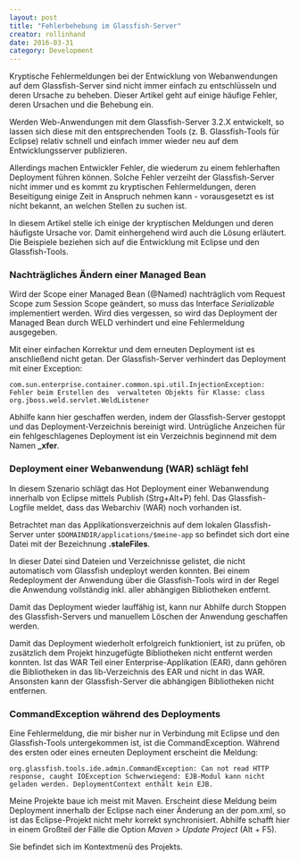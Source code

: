 ```yaml
--- 
layout: post 
title: "Fehlerbehebung im Glassfish-Server" 
creator: rollinhand
date: 2016-03-31 
category: Development  
--- 
```

Kryptische Fehlermeldungen bei der Entwicklung von Webanwendungen auf dem Glassfish-Server
sind nicht immer einfach zu entschlüsseln und deren Ursache zu beheben. Dieser
Artikel geht auf einige häufige Fehler, deren Ursachen und die Behebung ein.

<!--more--> 

Werden Web-Anwendungen mit dem Glassfish-Server 3.2.X entwickelt, so
lassen sich diese mit den entsprechenden Tools (z. B. Glassfish-Tools für
Eclipse) relativ schnell und einfach immer wieder neu auf dem Entwicklungsserver
publizieren.

Allerdings machen Entwickler Fehler, die wiederum zu einem fehlerhaften
Deployment führen können. Solche Fehler verzeiht der Glassfish-Server nicht
immer und es kommt zu kryptischen Fehlermeldungen, deren Beseitigung einige Zeit
in Anspruch nehmen kann - vorausgesetzt es ist nicht bekannt, an welchen Stellen
zu suchen ist.

In diesem Artikel stelle ich einige der kryptischen Meldungen und deren häufigste Ursache 
vor. Damit einhergehend wird auch die Lösung erläutert. Die Beispiele beziehen sich auf 
die Entwicklung mit Eclipse und den Glassfish-Tools.

### Nachträgliches Ändern einer Managed Bean
Wird der Scope einer Managed Bean (@Named) nachträglich vom Request Scope 
zum Session Scope geändert, so muss das Interface _Serializable_ implementiert werden. 
Wird dies vergessen, so wird das Deployment der Managed Bean durch WELD verhindert und 
eine Fehlermeldung ausgegeben.

Mit einer einfachen Korrektur und dem erneuten Deployment ist es anschließend nicht getan. 
Der Glassfish-Server verhindert das Deployment mit einer Exception:

``
com.sun.enterprise.container.common.spi.util.InjectionException: Fehler beim Erstellen des 
verwalteten Objekts für Klasse: class org.jboss.weld.servlet.WeldListener
``

Abhilfe kann hier geschaffen werden, indem der Glassfish-Server gestoppt und das 
Deployment-Verzeichnis bereinigt wird. Untrügliche Anzeichen für ein fehlgeschlagenes 
Deployment ist ein Verzeichnis beginnend mit dem Namen **_xfer**.

### Deployment einer Webanwendung (WAR) schlägt fehl
In diesem Szenario schlägt das Hot Deployment einer Webanwendung innerhalb von Eclipse 
mittels Publish (Strg+Alt+P) fehl. Das Glassfish-Logfile meldet, dass das Webarchiv (WAR) 
noch vorhanden ist.

Betrachtet man das Applikationsverzeichnis auf dem lokalen Glassfish-Server unter 
`$DOMAINDIR/applications/$meine-app` so befindet sich dort eine Datei mit der Bezeichnung 
**.staleFiles**.

In dieser Datei sind Dateien und Verzeichnisse gelistet, die nicht automatisch vom 
Glassfish undeployt werden konnten. Bei einem Redeployment der Anwendung über die 
Glassfish-Tools wird in der Regel die Anwendung vollständig inkl. aller abhängigen 
Bibliotheken entfernt.

Damit das Deployment wieder lauffähig ist, kann nur Abhilfe durch Stoppen des 
Glassfish-Servers und manuellem Löschen der Anwendung geschaffen werden.

Damit das Deployment wiederholt erfolgreich funktioniert, ist zu prüfen, ob zusätzlich 
dem Projekt hinzugefügte Bibliotheken nicht entfernt werden konnten. Ist das WAR Teil einer 
Enterprise-Applikation (EAR), dann gehören die Bibliotheken in das lib-Verzeichnis des EAR 
und nicht in das WAR. Ansonsten kann der Glassfish-Server die abhängigen Bibliotheken 
nicht entfernen.

### CommandException während des Deployments
Eine Fehlermeldung, die mir bisher nur in Verbindung mit Eclipse und den Glassfish-Tools 
untergekommen ist, ist die CommandException. Während des ersten oder eines erneuten 
Deployment erscheint die Meldung:

``
org.glassfish.tools.ide.admin.CommandException: Can not read
  HTTP response, caught IOException Schwerwiegend: EJB-Modul kann nicht geladen
  werden. DeploymentContext enthält kein EJB.
``
  
Meine Projekte baue ich meist mit Maven. Erscheint diese Meldung beim Deployment 
innerhalb der Eclipse nach einer Änderung an der pom.xml, so ist das Eclipse-Projekt 
nicht mehr korrekt synchronisiert. Abhilfe schafft hier in einem Großteil der Fälle 
die Option _Maven &gt; Update Project_ (Alt + F5). 

Sie befindet sich im Kontextmenü des Projekts.

